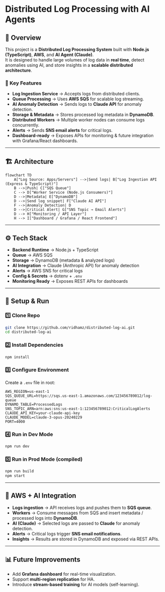 # Distributed Log Processing with AI Agents

## 📖 Overview

This project is a **Distributed Log Processing System** built with **Node.js (TypeScript)**, **AWS**, and **AI Agent (Claude)**.  
It is designed to handle large volumes of log data in **real time**, detect anomalies using AI, and store insights in a **scalable distributed architecture**.

### 🎯 Key Features

- **Log Ingestion Service** → Accepts logs from distributed clients.
- **Queue Processing** → Uses **AWS SQS** for scalable log streaming.
- **AI Anomaly Detection** → Sends logs to **Claude API** for anomaly detection.
- **Storage & Metadata** → Stores processed log metadata in **DynamoDB**.
- **Distributed Workers** → Multiple worker nodes can consume logs concurrently.
- **Alerts** → Sends **SNS email alerts** for critical logs.
- **Dashboard-ready** → Exposes APIs for monitoring & future integration with Grafana/React dashboards.

---

## 🏗 Architecture

```mermaid
flowchart TD
    A["Log Source: Apps/Servers"] -->|Send logs| B["Log Ingestion API (Express & TypeScript)"]
    B -->|Push| C["SQS Queue"]
    C --> D["Worker Service (Node.js Consumers)"]
    D -->|Metadata| E["DynamoDB"]
    D -->|Send log snippet| F["Claude AI API"]
    F -->|Anomaly Detection| D
    D -->|Critical Alert| G["SNS Topic → Email Alerts"]
    D --> H["Monitoring / API Layer"]
    H --> I["Dashboard / Grafana / React Frontend"]
```

---

## ⚙️ Tech Stack

- **Backend Runtime** → Node.js + TypeScript
- **Queue** → AWS SQS
- **Storage** → DynamoDB (metadata & analyzed logs)
- **AI Integration** → Claude (Anthropic API) for anomaly detection
- **Alerts** → AWS SNS for critical logs
- **Config & Secrets** → dotenv + `.env`
- **Monitoring Ready** → Exposes REST APIs for dashboards

---

## 🚀 Setup & Run

### 1️⃣ Clone Repo

```bash
git clone https://github.com/ridhamz/distributed-log-ai.git
cd distributed-log-ai
```

### 2️⃣ Install Dependencies

```bash
npm install
```

### 3️⃣ Configure Environment

Create a `.env` file in root:

```env
AWS_REGION=us-east-1
SQS_QUEUE_URL=https://sqs.us-east-1.amazonaws.com/123456789012/log-queue
DYNAMO_TABLE=ProcessedLogs
SNS_TOPIC_ARN=arn:aws:sns:us-east-1:123456789012:CriticalLogAlerts
CLAUDE_API_KEY=your-claude-api-key
CLAUDE_MODEL=claude-3-opus-20240229
PORT=4000
```

### 4️⃣ Run in Dev Mode

```bash
npm run dev
```

### 5️⃣ Run in Prod Mode (compiled)

```bash
npm run build
npm start
```

---

## 🔌 AWS + AI Integration

- **Logs ingestion** → API receives logs and pushes them to **SQS queue**.
- **Workers** → Consume messages from SQS and insert metadata / processed logs into **DynamoDB**.
- **AI (Claude)** → Selected logs are passed to **Claude** for anomaly detection.
- **Alerts** → Critical logs trigger **SNS email notifications**.
- **Insights** → Results are stored in DynamoDB and exposed via REST APIs.

---

## 📊 Future Improvements

- Add **Grafana dashboard** for real-time visualization.
- Support **multi-region replication** for HA.
- Introduce **stream-based training** for AI models (self-learning).
